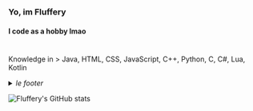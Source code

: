 ### Yo, im Fluffery
#### I code as a hobby lmao

#

Knowledge in > Java, HTML, CSS, JavaScript, C++, Python, C, C#, Lua, Kotlin

<details>
  <summary><i>le footer</i></summary>
  
   *Github* > idk <br/>
   *Mail* > fluffery@tutanota.de <br/>
   *Site* > https://www.omada.pw <br/><br/>
  
</details>

![Fluffery's GitHub stats](https://github-readme-stats.vercel.app/api?username=flufferyy&theme=tokyonight&count_private=true&show_icons=true)
